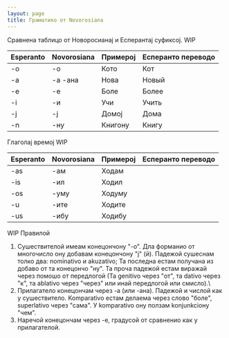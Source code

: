 ```yaml
---
layout: page
title: Граматико от Novorosiana
---
```


Сравнена таблицо от Новоросианај и Есперантај суфиксој. WIP

| Esperanto | Novorosiana | Примерој  | Есперанто переводо |
|----------|----------|-----------|--------------|
| -o        |   -о       |    Кото       | Кот         |
| -a        |   -а  -ана   |     Нова      |    Новый          |
| -e        |    -е      |     Боле      |      Более        |
|   -i      |     -и     |     Учи      |      Учить        |
|   -j      |     -ј     |      Домој     |     Дома         |
|   -n      |    -ну      |    Книгону       |     Книгу         |

Глаголај времој WIP

| Esperanto | Novorosiana | Примерој  | Есперанто переводо |
|----------|----------|-----------|--------------|
|   -as      |    -ам      |     Ходам      |              |
|    -is     |     -ил     |     Ходил      |              |
|    -os     |     -уму     |      Ходуму     |              |
|    -u     |     -ите     |     Ходите      |              |
|    -us     |     -ибу     |    Ходибу       |              |


WIP
Правилой
1. Сушествителой имеам конецончону "-о". Дла форманио от многочисло ону добавам конецончону "ј" (й). Падежой сушеснам толко два: nominativo и akuzativo; Та последна естам получана из добаво от та конецончо "ну". Та проча падежой естам виражай через помошо от передлогой (Та genitivo через "от", та dativo через "к", та ablativo через "через" или инай передлогой или смисло).\
2. Прилагатело конецончам через -а (или -ана). Падежой и числой как у сушествитело. Komparativo естам делаема через слово "боле", superlativo через "сама". У komparativo ону ползам konjunkcioну "чем".
3. Наречой конецончам через -е, градусой от сравненио как у прилагателой.

